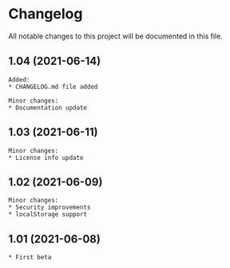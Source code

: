 # Changelog

All notable changes to this project will be documented in this file.

## 1.04 (2021-06-14)
    Added:
    * CHANGELOG.md file added

    Minor changes:
    * Documentation update
## 1.03 (2021-06-11)
    Minor changes:
    * License info update

## 1.02 (2021-06-09)
    Minor changes:
    * Security improvements
    * localStorage support

## 1.01 (2021-06-08)
    * First beta
